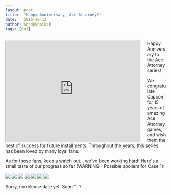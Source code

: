 ```yaml
---
layout: post
title:  "Happy Anniversary, Ace Attorney!"
date:   2016-10-13
author: ShadySheikah
tags: [dai]
---
```


<div style="float: left; margin-right: 20px;">
    <iframe width="420" height="315" src="https://www.youtube.com/watch?v=Q2iKItpVoyo">
    </iframe>
</div>

Happy Anniversary to the Ace Attorney series!

We congratulate Capcom for 15 years of amazing Ace Attorney games, and wish them the best of success for future installments. Throughout the years, this series has been loved by many loyal fans.

As for those fans, keep a watch out... we've been working hard! Here's a small taste of our progress so far (WARNING - Possible spoilers for Case 1):

<img src="http://i.imgur.com/Y2C5EdJ.png">

<img src="http://i.imgur.com/vPi9ira.png">

<img src="http://i.imgur.com/6DZqgeI.png">

<img src="http://i.imgur.com/lkl5yNs.png">

<img src="http://i.imgur.com/NVbQv9h.png">

<img src="http://i.imgur.com/W0jXY33.png">

<img src="http://i.imgur.com/qWSqbNE.png">

Sorry, no release date yet. Soon™...? 
